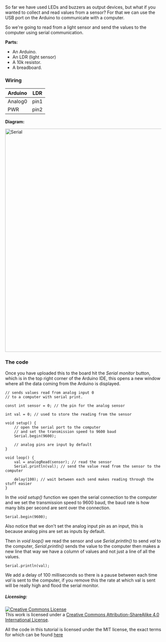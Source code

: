 So far we have used LEDs and buzzers as output devices, but what if you wanted to
collect and read values from a sensor? For that we can use the USB port on the Arduino
to communicate with a computer.

So we're going to read from a light sensor and send the values to the computer
using serial communication.

**Parts:**

* An Arduino.
* An LDR (light sensor)
* A 10k resistor.
* A breadboard.

### Wiring

Arduino    |    LDR
-----------|------------
Analog0    |    pin1
PWR        |    pin2

**Diagram:**

<img class="aligncenter wp-image-147 size-full" src="https://aaalearn.mystagingwebsite.com/wp-content/uploads/2018/04/serial_comms.png" alt="Serial" width="600" height="721" />

### The code
Once you have uploaded this to the board hit the *Serial monitor* button, which
is in the top right corner of the Arduino IDE, this opens a new window where all
the data coming from the Arduino is displayed.

```
// sends values read from analog input 0
// to a computer with serial print.

const int sensor = 0; // the pin for the analog sensor

int val = 0; // used to store the reading from the sensor

void setup() {
	// open the serial port to the computer
	// and set the transmission speed to 9600 baud
	Serial.begin(9600);

	// analog pins are input by default
}

void loop() {
	val = analogRead(sensor); // read the sensor
	Serial.println(val); // send the value read from the sensor to the computer

	delay(100); // wait between each send makes reading through the stuff easier
}
```
In the *void setup()* function we open the serial connection to the computer
and we set the transmission speed to 9600 baud, the baud rate is how many bits
per second are sent over the connection.
```
Serial.begin(9600);
```
Also notice that we don't set the analog input pin as an input, this is because
analog pins are set as inputs by default.

Then in *void loop()* we read the sensor and use *Serial.println()* to send *val*
to the computer, *Serial.println()* sends the value to the computer then makes a new
line that way we have a column of values and not just a line of all the values.
```
Serial.println(val);
```
We add a delay of 100 milliseconds so there is a pause between each time *val* is
sent to the computer, if you remove this the rate at which val is sent will be really
high and flood the serial monitor.

##### Licensing:

<a rel="license" href="http://creativecommons.org/licenses/by-sa/4.0/"><img alt="Creative Commons License" style="border-width:0" src="https://i.creativecommons.org/l/by-sa/4.0/88x31.png" /></a><br />This work is licensed under a <a rel="license" href="http://creativecommons.org/licenses/by-sa/4.0/">Creative Commons Attribution-ShareAlike 4.0 International License</a>.

All the code in this tutorial is licensed under the MIT license, the exact terms for which can be found [here](https://github.com/afshaan4/other_arduino_projects/blob/master/LICENSE)

